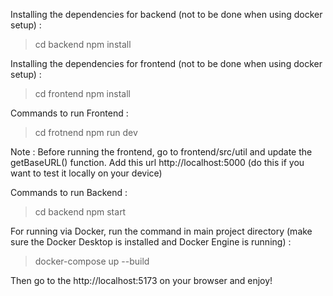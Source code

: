 

Installing the dependencies for backend (not to be done when using docker setup) :
> cd backend
> npm install

Installing the dependencies for frontend (not to be done when using docker setup) :
> cd frontend
> npm install

Commands to run Frontend :
> cd frotnend
> npm run dev

Note : Before running the frontend, go to frontend/src/util and update the getBaseURL() function. Add this url http://localhost:5000 (do this if you want to test it locally on your device)

Commands to run Backend :
> cd backend
> npm start

For running via Docker, run the command in main project directory (make sure the Docker Desktop is installed and Docker Engine is running) :
> docker-compose up --build

Then go to the http://localhost:5173 on your browser and enjoy!